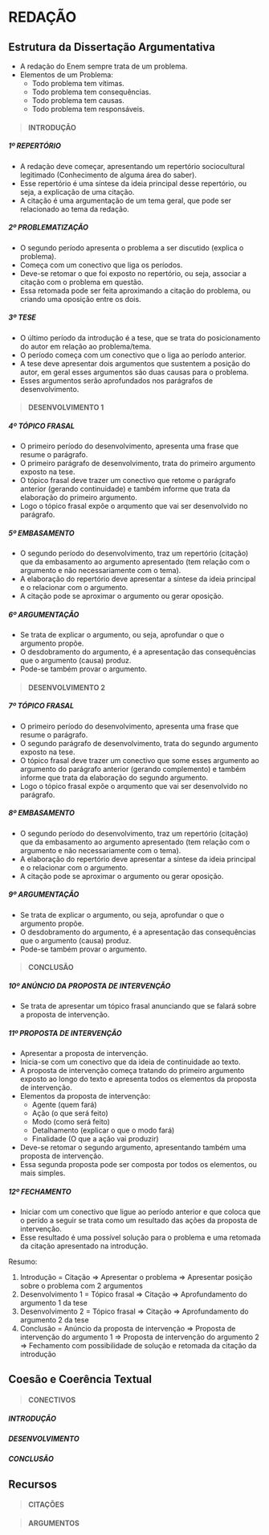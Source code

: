 # REDAÇÃO

## Estrutura da Dissertação Argumentativa
* A redação do Enem sempre trata de um problema.
* Elementos de um Problema:
  - Todo problema tem vítimas.
  - Todo problema tem consequências.
  - Todo problema tem causas.
  - Todo problema tem responsáveis.

> #### INTRODUÇÃO

##### 1º REPERTÓRIO
* A redação deve começar, apresentando um repertório sociocultural legitimado (Conhecimento de alguma área do saber).
* Esse repertório é uma síntese da ideia principal desse repertório, ou seja, a explicação de uma citação.
* A citação é uma argumentação de um tema geral, que pode ser relacionado ao tema da redação.

##### 2º PROBLEMATIZAÇÃO
* O segundo período apresenta o problema a ser discutido (explica o problema).
* Começa com um conectivo que liga os períodos.
* Deve-se retomar o que foi exposto no repertório, ou seja, associar a citação com o problema em questão.
* Essa retomada pode ser feita aproximando a citação do problema, ou criando uma oposição entre os dois.

##### 3º TESE
* O último período da introdução é a tese, que se trata do posicionamento do autor em relação ao problema/tema.
* O período começa com um conectivo que o liga ao período anterior.
* A tese deve apresentar dois argumentos que sustentem a posição do autor, em geral esses argumentos são duas causas para o problema.
* Esses argumentos serão aprofundados nos parágrafos de desenvolvimento.

> #### DESENVOLVIMENTO 1

##### 4º TÓPICO FRASAL
* O primeiro período do desenvolvimento, apresenta uma frase que resume o parágrafo.
* O primeiro parágrafo de desenvolvimento, trata do primeiro argumento exposto na tese.
* O tópico frasal deve trazer um conectivo que retome o parágrafo anterior (gerando continuidade) e também informe que trata da elaboração do primeiro argumento.
* Logo o tópico frasal expõe o arqumento que vai ser desenvolvido no parágrafo.

##### 5º EMBASAMENTO
* O segundo período do desenvolvimento, traz um repertório (citação) que da embasamento ao argumento apresentado (tem relação com o argumento e não necessariamente com o tema).
* A elaboração do repertório deve apresentar a síntese da ideia principal e o relacionar com o argumento.
* A citação pode se aproximar o argumento ou gerar oposição.

##### 6º ARGUMENTAÇÃO
* Se trata de explicar o argumento, ou seja, aprofundar o que o argumento propõe.
* O desdobramento do argumento, é a apresentação das consequências que o argumento (causa) produz.
* Pode-se também provar o argumento.

> #### DESENVOLVIMENTO 2

##### 7º TÓPICO FRASAL
* O primeiro período do desenvolvimento, apresenta uma frase que resume o parágrafo.
* O segundo parágrafo de desenvolvimento, trata do segundo argumento exposto na tese.
* O tópico frasal deve trazer um conectivo que some esses argumento ao argumento do parágrafo anterior (gerando complemento) e também informe que trata da elaboração do segundo argumento.
* Logo o tópico frasal expõe o arqumento que vai ser desenvolvido no parágrafo.

##### 8º EMBASAMENTO
* O segundo período do desenvolvimento, traz um repertório (citação) que da embasamento ao argumento apresentado (tem relação com o argumento e não necessariamente com o tema).
* A elaboração do repertório deve apresentar a síntese da ideia principal e o relacionar com o argumento.
* A citação pode se aproximar o argumento ou gerar oposição.

##### 9º ARGUMENTAÇÃO
* Se trata de explicar o argumento, ou seja, aprofundar o que o argumento propõe.
* O desdobramento do argumento, é a apresentação das consequências que o argumento (causa) produz.
* Pode-se também provar o argumento.

> #### CONCLUSÃO

##### 10º ANÚNCIO DA PROPOSTA DE INTERVENÇÃO
* Se trata de apresentar um tópico frasal anunciando que se falará sobre a proposta de intervenção.

##### 11º PROPOSTA DE INTERVENÇÃO
* Apresentar a proposta de intervenção.
* Inicia-se com um conectivo que da ideia de continuidade ao texto.
* A proposta de intervenção começa tratando do primeiro argumento exposto ao longo do texto e apresenta todos os elementos da proposta de intervenção. 
* Elementos da proposta de intervenção:
  - Agente (quem fará)
  - Ação (o que será feito)
  - Modo (como será feito)
  - Detalhamento (explicar o que o modo fará)
  - Finalidade (O que a ação vai produzir)
* Deve-se retomar o segundo argumento, apresentando também uma proposta de intervenção.
* Essa segunda proposta pode ser composta por todos os elementos, ou mais simples.

##### 12º FECHAMENTO
* Iniciar com um conectivo que ligue ao período anterior e que coloca que o perído a seguir se trata como um resultado das ações da proposta de intervenção.
* Esse resultado é uma possível solução para o problema e uma retomada da citação apresentado na introdução.

Resumo:
1. Introdução = Citação => Apresentar o problema => Apresentar posição sobre o problema com 2 argumentos
2. Desenvolvimento 1 = Tópico frasal => Citação => Aprofundamento do argumento 1 da tese
3. Desenvolvimento 2 = Tópico frasal => Citação => Aprofundamento do argumento 2 da tese
4. Conclusão = Anúncio da proposta de intervenção => Proposta de intervenção do argumento 1 => Proposta de intervenção do argumento 2 => Fechamento com possibilidade de solução e retomada da citação da introdução

## Coesão e Coerência Textual

> #### CONECTIVOS

##### INTRODUÇÃO

##### DESENVOLVIMENTO

##### CONCLUSÃO

## Recursos 

> #### CITAÇÕES

> #### ARGUMENTOS